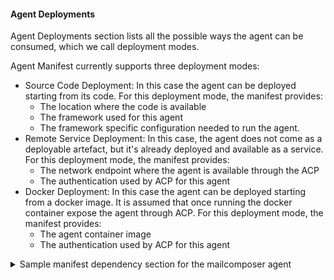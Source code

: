 #### Agent Deployments
Agent Deployments section lists all the possible ways the agent can be consumed, which we call deployment modes.

Agent Manifest currently supports three deployment modes:
* Source Code Deployment: In this case the agent can be deployed starting from its code. For this deployment mode, the manifest provides:
    * The location where the code is available
    * The framework used for this agent
    * The framework specific configuration needed to run the agent.
* Remote Service Deployment: In this case, the agent does not come as a deployable artefact, but it's already deployed and available as a service. For this deployment mode, the manifest provides:
    * The network endpoint where the agent is available through the ACP
    * The authentication used by ACP for this agent
* Docker Deployment: In this case the agent can be deployed starting from a docker image. It is assumed that once running the docker container expose the agent through ACP. For this deployment mode, the manifest provides:
    * The agent container image
    * The authentication used by ACP for this agent

<details>
<summary> Sample manifest dependency section for the mailcomposer agent</summary>

```json
{
  ...
    "deployments": [
      {
        "type": "source_code",
        "name": "src",
        "url": "git@github.com:agntcy/mailcomposer.git",
        "framework_config": {
          "framework_type": "langgraph",
          "graph": "mailcomposer"
        }
      }
    ]
  ...
}
```


Mailcomposer agent in the example above comes as code written for langraph and available on github.

#### Agent Dependencies

Agent Dependencies section lists all the other agents this agent depends on. We refer to them as `sub-agents`.

Sub-agents are represented as references to other manifests.
This information is needed when the manifest is used for agent deployment to make sure that sub-agents are available or to deploy them if needed.

<details>
<summary> Sample manifest dependency section for the mailcomposer agent</summary>

```json
{
  ...
    "dependencies": [
      {
        "name": "org.agntcy.sample-agent-2",
        "version": "0.0.1"
      },
      {
        "name": "org.agntcy.sample-agent-3",
        "version": "0.0.1"
      }
    ]
  ...
}
```

Mailcomposer agent in the example above depends on `sample-agent-2` and `sample-agent-3`.

</details>